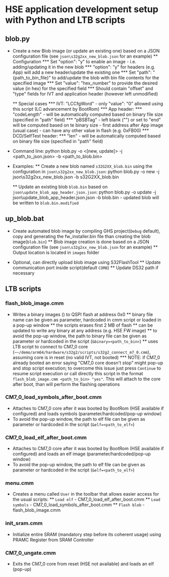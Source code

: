 
# HSE application development setup with Python and LTB scripts

## blob.py

* Create a new Blob image (or update an existing one) based on a JSON configuration file (see `json\s32g2xx_new_blob.json` for an example)
    ** Configuration
        *** Set "option": "y" to enable an image - i.e. adding/updating it in the new blob
            *** "option": "y" for headers (e.g. App) will add a new header/update the existing one
        *** Set "path": "{path_to_bin_file}" to add/update the blob with bin file contents for the specified image
        *** Set "value": "hex_number" to provide the desired value (in hex) for the specified field
        *** Should contain "offset" and "type" fields for IVT and application header (however left unmodified)

    ** Special cases
        *** IVT:
            "LCCfgWord"      - only "value": "0" allowed using this script (LC advancement by BootRom)
        *** App header:
            *** "codeLength" - will be automatically computed based on binary file size (specified in "path" field)
            *** "pBSBTag"    - left blank ("") or set to "end" will be computed based on te binary size - first address after App image (usual case)
                                - can have any other value in flash (e.g. 0xFB00)
        *** DCD/SelfTest header:
            *** "len"        - will be automatically computed based on binary file size (specified in "path" field)

* Command line:
    python blob.py -o <[new, update]> -j <path_to_json.json> -b <path_to_blob.bin>

* Examples:
    ** Create a new blob named `s32G2XX_blob.bin` using the configuration in `json\s32g2xx_new_blob.json`:
        python blob.py -o new -j json\s32g2xx_new_blob.json -b s32G2XX_blob.bin

    ** Update an existing blob `blob.bin` based on `json\update_blob_app_header.json.json`:
        python blob.py -o update -j json\update_blob_app_header.json.json -b blob.bin
            - updated blob will be written to `blob.bin.modified`

## up_blob.bat

* Create automated blob image by compiling GHS project(`Debug` default), copy and generating the fw_installer.bin file than creating the blob image(`blob.bin`)
    ** Blob image creation is done based on a JSON configuration file (see `json\s32g2xx_new_blob.json` for an example)
    ** Output location is located in `images` folder

* Optional, can directly upload blob image using S32FlashTool
    ** Update communication port inside script(default `COM8`)
    ** Update DS32 path if necessary

## LTB scripts

### flash_blob_image.cmm
* Writes a binary images () to QSPI flash at address 0x0
    ** binary file name can be given as parameter, hardcoded in cmm script or loaded in a pop-up window
    ** the scripts erases first 2 MB of flash
    ** can be updated to write any binary at any address (e.g. HSE FW image)
    ** to avoid the pop-up window, the path to binary file can be given as parameter or hardcoded in the script (`&binary=<path_to_bin>`)
    ** uses LTB script to connect to CM7_0 core (`~~/demo/arm64/hardware/s32g2/scripts/s32g2_connect_m7_0.cmm`), assuming core is in reset (no valid IVT, not booted)
        *** NOTE: if CM7_0 already booted an error saying "CM7_0 core doesn't stop" might pop-up and stop script execution; to overcome this issue just press `Continue`
        to resume script execution or call directly this script in the format `flash_blob_image.cmm <path_to_bin> "yes"`. This will attach to the core after boot,
        than will perform the flashing operations

### CM7_0_load_symbols_after_boot.cmm
* Attaches to CM7_0 core after it was booted by BootRom (HSE available if configured) and loads symbols (parameter/hardcoded/pop-up window)
* To avoid the pop-up window, the path to elf file can be given as parameter or hardcoded in the script (`&elf=<path_to_elf>`)

### CM7_0_load_elf_after_boot.cmm
* Attaches to CM7_0 core after it was booted by BootRom (HSE available if configured) and loads an elf image (parameter/hardcoded/pop-up window)
* To avoid the pop-up window, the path to elf file can be given as parameter or hardcoded in the script (`&elf=<path_to_elf>`)

### menu.cmm
* Creates a menu called `User` in the toolbar that allows easier access for the usual scripts:
    ** `Load elf` - CM7_0_load_elf_after_boot.cmm
    ** `Load symbols` - CM7_0_load_symbols_after_boot.cmm
    ** `Flash blob` - flash_blob_image.cmm

### init_sram.cmm
* Initialize entire SRAM (mandatory step before its coherent usage) using PRAMC Register from SRAM Controller

### CM7_0_ungate.cmm
* Exits the CM7_0 core from reset (HSE not available) and loads an elf (pop-up)
